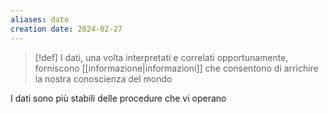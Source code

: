 ```yaml
---
aliases: dato
creation date: 2024-02-27
---
```


>[!def]
>I dati, una volta interpretati e correlati opportunamente, forniscono [[informazione|informazioni]] che consentono di arrichire la nostra conoscienza del mondo


I dati sono più stabili delle procedure che vi operano